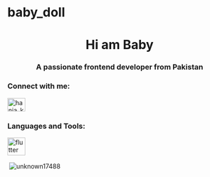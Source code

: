 # baby_doll
<h1 align="center">Hi am Baby</h1>
<h3 align="center">A passionate frontend developer from Pakistan</h3>
<h3 align="left">Connect with me:</h3>
<p align="left">
<a href="https://instagram.com/hania_khan_official_12" target="blank"><img align="center" src="https://raw.githubusercontent.com/rahuldkjain/github-profile-readme-generator/master/src/images/icons/Social/instagram.svg" alt="hania_khan_official_12" height="30" width="40" /></a>
</p>

<h3 align="left">Languages and Tools:</h3>
<p align="left"> <a href="https://flutter.dev" target="_blank" rel="noreferrer"> <img src="https://www.vectorlogo.zone/logos/flutterio/flutterio-icon.svg" alt="flutter" width="40" height="40"/> </a> </p>

<p>&nbsp;<img align="center" src="https://github-readme-stats.vercel.app/api?username=unknown17488&show_icons=true&locale=en" alt="unknown17488" /></p>
